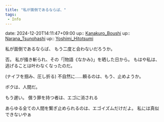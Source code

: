 ```yaml
---
title: "私が面倒であるならば、"
tags:
 - Info
---
```


date: 2024-12-20T14:11:47+09:00
up:: [Kanakuro_Boushi](Bar/Novel/Nacaria/Kanakuro_Boushi.md)
up:: [Narana_Tsunohashi](Bar/Novel/Nacaria/Narana_Tsunohashi.md)
up:: [Yoshimi_Hitotsumi](Bar/Novel/Nacaria/Yoshimi_Hitotsumi.md)

私が面倒であるならば、
もう二度と会わないだろうか。

否。
私が掻き斬られ、その「|物語《なかみ》」を晒した日から。
もはや私は、逃げることは叶わなくなったのだ。

(ナイフを掴み、圧し折る)
不自然に……頼るのは、もう、止めようか。

ボクは、人間だ。


もう遅い。
償う罪を持つ者は、エゴに消される


あらゆる全ての人間を繋ぎ止められるのは、エゴイズムだけだよ。
私には真似できないやぁ